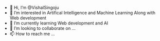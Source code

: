 - 👋 Hi, I’m @VishalSingoju
- 👀 I’m interested in Artifical Intelligence and Machine Learning Along with Web development
- 🌱 I’m currently learning Web development and AI
- 💞️ I’m looking to collaborate on ...
- 📫 How to reach me ...

<!---
VishalSingoju/VishalSingoju is a ✨ special ✨ repository because its `README.md` (this file) appears on your GitHub profile.
You can click the Preview link to take a look at your changes.
--->
